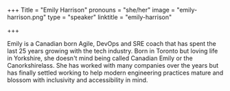 +++
Title = "Emily Harrison"
pronouns = "she/her"
image = "emily-harrison.png"
type = "speaker"
linktitle = "emily-harrison"

+++

Emily is a Canadian born Agile, DevOps and SRE coach that has spent the last 25 years growing with the tech industry.  Born in Toronto but loving life in Yorkshire, she doesn't mind being called Canadian Emily or the Canorkshirelass.  She has worked with many companies over the years but has finally settled working to help modern engineering practices mature and blossom with inclusivity and accessibility in mind.